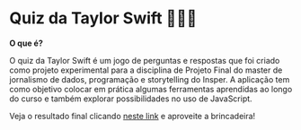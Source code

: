 # Quiz da Taylor Swift 👱‍♀️🎤

**O que é?**

O quiz da Taylor Swift é um jogo de perguntas e respostas que foi criado como projeto experimental para a disciplina de Projeto Final do master de jornalismo de dados, programação e storytelling do Insper. A aplicação tem como objetivo colocar em prática algumas ferramentas aprendidas ao longo do curso e também explorar possibilidades no uso de JavaScript.

Veja o resultado final clicando [neste link](https://tanatelha.github.io/quiz-taylor-swift/) e aproveite a brincadeira! 
